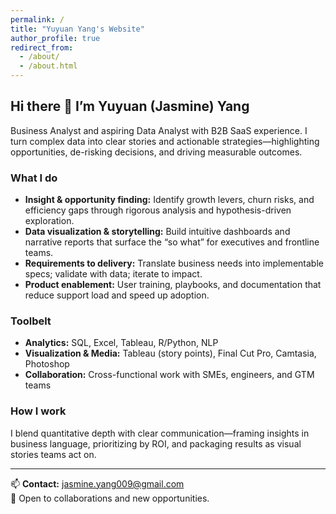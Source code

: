 ```yaml
---
permalink: /
title: "Yuyuan Yang's Website"
author_profile: true
redirect_from: 
  - /about/
  - /about.html
---
```


## Hi there 👋 I’m Yuyuan (Jasmine) Yang

Business Analyst and aspiring Data Analyst with B2B SaaS experience. I turn complex data into clear stories and actionable strategies—highlighting opportunities, de-risking decisions, and driving measurable outcomes.

### What I do
- **Insight & opportunity finding:** Identify growth levers, churn risks, and efficiency gaps through rigorous analysis and hypothesis-driven exploration.
- **Data visualization & storytelling:** Build intuitive dashboards and narrative reports that surface the “so what” for executives and frontline teams.
- **Requirements to delivery:** Translate business needs into implementable specs; validate with data; iterate to impact.
- **Product enablement:** User training, playbooks, and documentation that reduce support load and speed up adoption.

### Toolbelt
- **Analytics:** SQL, Excel, Tableau, R/Python, NLP
- **Visualization & Media:** Tableau (story points), Final Cut Pro, Camtasia, Photoshop  
- **Collaboration:** Cross-functional work with SMEs, engineers, and GTM teams

### How I work
I blend quantitative depth with clear communication—framing insights in business language, prioritizing by ROI, and packaging results as visual stories teams act on.

---

📫 **Contact:** [jasmine.yang009@gmail.com](mailto:jasmine.yang009@gmail.com)  
🤝 Open to collaborations and new opportunities.

